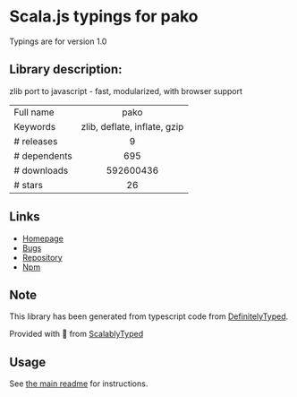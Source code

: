 
# Scala.js typings for pako

Typings are for version 1.0

## Library description:
zlib port to javascript - fast, modularized, with browser support

|                    |                 |
| ------------------ | :-------------: |
| Full name          | pako |
| Keywords           | zlib, deflate, inflate, gzip |
| # releases         | 9 |
| # dependents       | 695 |
| # downloads        | 592600436 |
| # stars            | 26 |

## Links
- [Homepage](https://github.com/nodeca/pako#readme)
- [Bugs](https://github.com/nodeca/pako/issues)
- [Repository](https://github.com/nodeca/pako)
- [Npm](https://www.npmjs.com/package/pako)
    


## Note
This library has been generated from typescript code from [DefinitelyTyped](https://definitelytyped.org).

Provided with :purple_heart: from [ScalablyTyped](https://github.com/oyvindberg/ScalablyTyped)

## Usage
See [the main readme](../../readme.md) for instructions.


